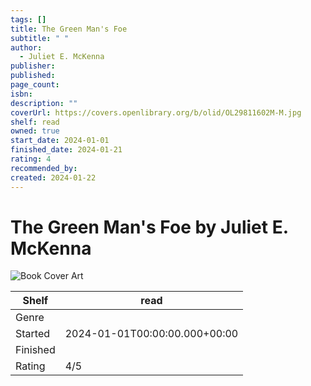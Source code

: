 ```yaml
---
tags: []
title: The Green Man's Foe
subtitle: " "
author:
  - Juliet E. McKenna
publisher: 
published: 
page_count: 
isbn: 
description: ""
coverUrl: https://covers.openlibrary.org/b/olid/OL29811602M-M.jpg
shelf: read
owned: true
start_date: 2024-01-01
finished_date: 2024-01-21
rating: 4
recommended_by: 
created: 2024-01-22
---
```


# The Green Man's Foe by Juliet E. McKenna

![Book Cover Art](https://covers.openlibrary.org/b/olid/OL29811602M-M.jpg)

| Shelf | read |
| --- | --- |
| Genre |  |
| Started | 2024-01-01T00:00:00.000+00:00 |
| Finished |  |
| Rating | 4/5 |

